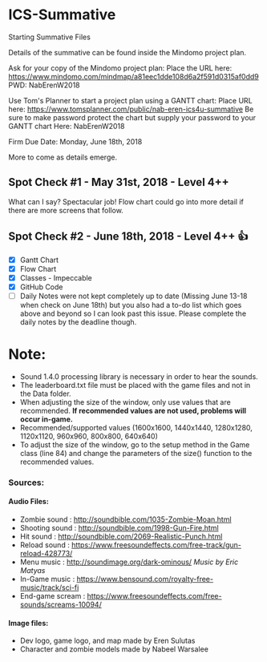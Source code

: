# ICS-Summative
Starting Summative Files

Details of the summative can be found inside the Mindomo project plan.

Ask for your copy of the Mindomo project plan:  Place the URL here:  https://www.mindomo.com/mindmap/a81eec1dde108d6a2f591d0315af0dd9  PWD: NabErenW2018

Use Tom's Planner to start a project plan using a GANTT chart: Place URL here: https://www.tomsplanner.com/public/nab-eren-ics4u-summative
Be sure to make password protect the chart but supply your password to your GANTT chart Here: NabErenW2018

Firm Due Date: Monday, June 18th, 2018

More to come as details emerge.

Spot Check #1 - May 31st, 2018 - Level 4++
--

What can I say?  Spectacular job!
Flow chart could go into more detail if there are more screens that follow.

Spot Check #2 - June 18th, 2018 - Level 4++ :+1:
--
- [x] Gantt Chart 
- [x] Flow Chart
- [x] Classes - Impeccable
- [x] GitHub Code
- [ ] Daily Notes were not kept completely up to date (Missing June 13-18 when check on June 18th) but you also had a to-do list which goes above and beyond so I can look past this issue.  Please complete the daily notes by the deadline though.

# Note:
* Sound 1.4.0 processing library is necessary in order to hear the sounds.
* The leaderboard.txt file must be placed with the game files and not in the Data folder.
* When adjusting the size of the window, only use values that are recommended. **If recommended values are not used, problems will occur in-game.** 
* Recommended/supported values (1600x1600, 1440x1440, 1280x1280, 1120x1120, 960x960, 800x800, 640x640)
* To adjust the size of the window, go to the setup method in the Game class (line 84) and change the parameters of the size() function to the recommended values.

### Sources:

#### Audio Files:
* Zombie sound : http://soundbible.com/1035-Zombie-Moan.html
* Shooting sound : http://soundbible.com/1998-Gun-Fire.html
* Hit sound : http://soundbible.com/2069-Realistic-Punch.html
* Reload sound : https://www.freesoundeffects.com/free-track/gun-reload-428773/
* Menu music : http://soundimage.org/dark-ominous/ *Music by Eric Matyas*
* In-Game music : https://www.bensound.com/royalty-free-music/track/sci-fi
* End-game scream : https://www.freesoundeffects.com/free-sounds/screams-10094/

#### Image files:
* Dev logo, game logo, and map made by Eren Sulutas
* Character and zombie models made by Nabeel Warsalee

